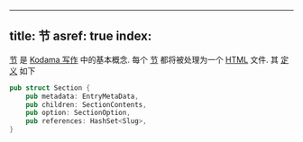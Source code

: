 
---
title: 节
asref: true
index: [](./index.md)
---

[节][section] 是 [Kodama 写作][app] 中的基本概念. 每个 [节][section] 都将被处理为一个 [HTML][html] 文件. 其 [定义](https://github.com/kokic/kodama/blob/main/src/compiler/section.rs) 如下

```rs
pub struct Section {
    pub metadata: EntryMetaData,
    pub children: SectionContents,
    pub option: SectionOption,
    pub references: HashSet<Slug>,
}
```

[app]: /references/app.md
[section]: /references/section.md

[html]: https://developer.mozilla.org/en-US/docs/Web/HTML

